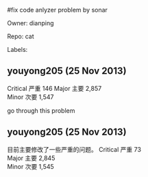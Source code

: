 #fix code anlyzer problem by sonar

Owner: dianping

Repo: cat

Labels: 

## youyong205 (25 Nov 2013)

Critical    严重  146 
Major   主要  2,857  
Minor   次要  1,547

go through this problem 


## youyong205 (25 Nov 2013)

目前主要修改了一些严重的问题。
Critical    严重  73  
Major   主要  2,845  
Minor   次要  1,545   


